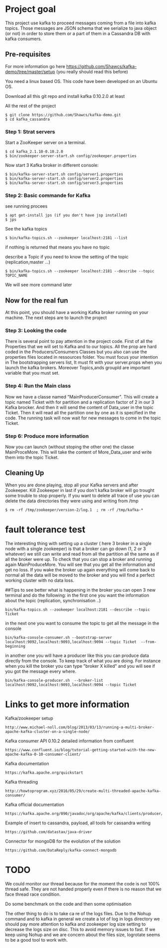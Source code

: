 
# Project goal

This project use kafka to proceed messages coming from a file into kafka topics. Those messages are JSON schema that we serialize to java object (or not)
 in order to store them or a part of them in a Cassandra DB with kafka consumers.


## Pre-requisites

For more information go here https://github.com/Shawcs/kafka-demo/tree/master/setup 
(you really should read this before)

You need a linux based OS. This code have been developed on an Ubuntu OS.

Download all this git repo and install kafka 0.10.2.0 at least

All the rest of the project
```
$ git clone https://github.com/Shawcs/kafka-demo.git
$ cd kafka_cassandra
```

### Step 1: Strat servers

Start a ZooKeeper server on a terminal.

```
$ cd kafka_2.1.10-0.10.2.0
$ bin/zookeeper-server-start.sh config/zookeeper.properties
```

Now start 3 Kafka broker in different console:

```
$ bin/kafka-server-start.sh config/server1.properties
$ bin/kafka-server-start.sh config/server2.properties
$ bin/kafka-server-start.sh config/server3.properties
```


### Step 2: Basic commande for Kafka

see running procees

```
$ apt get-install jps (if you don't have jsp installed)
$ jps
```

See the kafka topics
```
$ bin/kafka-topics.sh --zookeeper localhost:2181 --list
```
if nothing is returned that means you have no topic

describe a Topic if you need to know the setting of the topic (replication,master ...)
```
$ bin/kafka-topics.sh --zookeeper localhost:2181 --describe --topic TOPIC_NAME
```
We will see more command later

## Now for the real fun

At this point, you should have a working Kafka broker running on your
machine. The next steps are to launch the project

### Step 3: Looking the code

There is several point to pay attention in the project code. First of all the Properties that we will set to Kafka and to our topics.
All the prop are hard coded in the Producers/Consumers Classes but you also can use the properties files located in ressources folder.
You must focus your intention in The bootstrapping servers list, It must fit with your server.props when you launch the kafka brokers.
Moreover Topics,ands groupId are important variable that you must set.



### Step 4: Run the Main class

Now we have a classe named "MainProducerConsumer". This will create a topic named Ticket with for partition and a replication factor of 2 in our 3 Kafka brocker. And then it will send the content of Data_user in the topic Ticket. Then it will read all the partition one by one as it is specified in the code. The running task will now wait for new messages to come in the topic Ticket.

### Step 6: Produce more information

Now you can launch (without stoping the other one) the classe MainProceMore. This will take the content of More_Data_user and write them into the topic Ticket.

## Cleaning Up

When you are done playing, stop all your Kafka servers and after Zookeeper. Kill Zookeeper in last if you don't kafka broker will go trought some trouble to stop properly. If you want to delete all trace of use you can delete the
data directories they were using and writing from /tmp

```
$ rm -rf /tmp/zookeeper/version-2/log.1  ; rm -rf /tmp/kafka-*
```
# fault tolerance test

The interesting thing with setting up a cluster ( here 3 broker in a single node with a single zookeeper) is that a broker can go down (1, 2 or 3 whatever) we still can write and read from all the partition all the same as if all the broker were up.
To check that you can stop a broker and running again MainProduceMore. You will see that you get all the information and get no loss. If you wake the broker up again everything will come back to normal all the data will be moved to the broker and you will find a perfect working cluster with no data loss.

##Tips
to see better what is happening in the broker you can open 3 new terminal and do the following:
in the first one you want the information about the topic (replication, synchronisation ..)
```
bin/kafka-topics.sh --zookeeper localhost:2181 --describe --topic Ticket
```

in the next one you want to consume the topic to get all the message in the console
```
bin/kafka-console-consumer.sh --bootstrap-server localhost:9092,localhost:9093,localhost:9094 --topic Ticket  --from-beginning
```
in another one you will have a producer like this you can produce data directly from the console. To keep track of what you are doing. For instance when you kill the broker you can type "broker X killed"
and you will see if you got the message every where.
```
bin/kafka-console-producer.sh  --broker-list localhost:9092,localhost:9093,localhost:9094 --topic Ticket
```

# Links to get more information

Kafka/zookeeper setup
```
http://www.michael-noll.com/blog/2013/03/13/running-a-multi-broker-apache-kafka-cluster-on-a-single-node/
```
Kafka consumer API 0.10.2 detailed information from confluent
```
https://www.confluent.io/blog/tutorial-getting-started-with-the-new-apache-kafka-0-10-consumer-client/
```
Kafka documentation
```
https://kafka.apache.org/quickstart
```
Kafka threading
```
http://howtoprogram.xyz/2016/05/29/create-multi-threaded-apache-kafka-consumer/
```

Kafka official documentation
```
https://kafka.apache.org/090/javadoc/org/apache/kafka/clients/producer/KafkaProducer.html
```
Example of insert to cassandra, payload, all tools for cassandra writing
```
https://github.com/datastax/java-driver
```
Connector for mongoDB for the evolution of the solution
```
https://github.com/DataReply/kafka-connect-mongodb
```

# TODO

We could monitor our thread because for the moment the code is not 100% thread safe. They are not handed properly even if there is no reason that we face thread race condition.

Do some benchmark on the code and then some optimisation

The other thing to do is to take ca re of the logs files. Due to the Nohup command and to kafka in general we create a lot of log in logs directory
we should pay more attention to kafka and zookeeper log size setting to decrease the logs size on disc. This to avoid memory issues to fast.
If we keep using Nohup and we are concern about the files size, logrotate seems to be a good tool to work with.